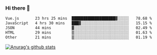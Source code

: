 ### Hi there 👋



<!--
**webB1an/webB1an** is a ✨ _special_ ✨ repository because its `README.md` (this file) appears on your GitHub profile.

Here are some ideas to get you started:

- 🔭 I’m currently working on ...
- 🌱 I’m currently learning ...
- 👯 I’m looking to collaborate on ...
- 🤔 I’m looking for help with ...
- 💬 Ask me about ...
- 📫 How to reach me: ...
- 😄 Pronouns: ...
- ⚡ Fun fact: ...
-->

<!--START_SECTION:waka-->

```txt
Vue.js       23 hrs 25 mins  ███████████████████▓░░░░░   78.68 %
JavaScript   4 hrs 30 mins   ███▓░░░░░░░░░░░░░░░░░░░░░   15.15 %
JSON         44 mins         ▓░░░░░░░░░░░░░░░░░░░░░░░░   02.49 %
HTML         29 mins         ▒░░░░░░░░░░░░░░░░░░░░░░░░   01.63 %
Other        21 mins         ▒░░░░░░░░░░░░░░░░░░░░░░░░   01.19 %
```

<!--END_SECTION:waka-->


[![Anurag's github stats](https://github-readme-stats.vercel.app/api?username=webB1an&show_icons=true&theme=radical)](https://github.com/anuraghazra/github-readme-stats)

